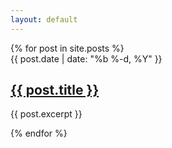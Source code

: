 ```yaml
---
layout: default
---
```


<div class="home">

  <section class="post-list">
    {% for post in site.posts %}
      <div class="post-float">
        <span class="post-meta">{{ post.date | date: "%b %-d, %Y" }}</span>
        <h2>
          <a class="post-link" href="{{ post.url | prepend: site.baseurl }}">{{ post.title }}</a>
        </h2>
        <p>{{ post.excerpt }}</p>
        </div>
    {% endfor %}
  </section>
<!--   <p class="rss-subscribe">subscribe <a href="{{ "/feed.xml" | prepend: site.baseurl }}">via RSS</a></p> -->
</div>
